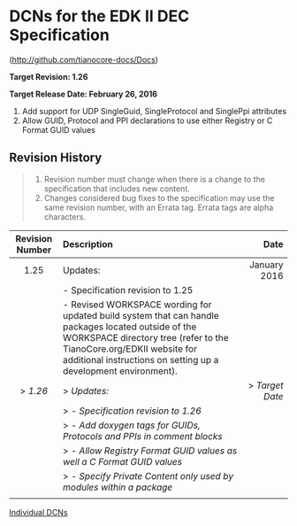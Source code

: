 # DCNs for the EDK II DEC Specification

(http://github.com/tianocore-docs/Docs)

**Target Revision: 1.26**

**Target Release Date: February 26, 2016**

1. Add support for UDP SingleGuid, SingleProtocol and SinglePpi attributes
2. Allow GUID, Protocol and PPI declarations to use either Registry or C Format GUID values


## Revision History

> 1. Revision number must change when there is a change to the specification that includes new content.
> 2. Changes considered bug fixes to the specification may use the same revision number, with an Errata tag. Errata tags are alpha characters.


| **Revision Number**  | **Description**  | **Date**  |
| :--: | :--- | ---: |
| 1.25 | Updates:  | January 2016 |
|   | - Specification revision to 1.25 | |
|   | - Revised WORKSPACE wording for updated build system that can handle packages located outside of the WORKSPACE directory tree (refer to the TianoCore.org/EDKII website for additional instructions on setting up a development environment). |  |
|> *1.26* |> *Updates:* |> *Target Date* |
|   |> *- Specification revision to 1.26* | |
|   |> *- Add doxygen tags for GUIDs, Protocols and PPIs in comment blocks* |  |
|   |> *- Allow Registry Format GUID values as well a C Format GUID values*  |   |
|   |> *- Specify Private Content only used by modules within a package* |    |
|   |   |   |


[Individual DCNs](SUMMARY.md)
